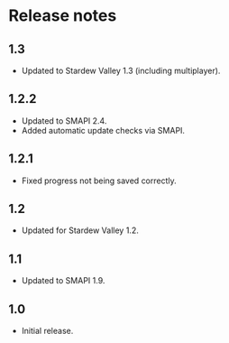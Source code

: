 # Release notes
## 1.3
* Updated to Stardew Valley 1.3 (including multiplayer).

## 1.2.2
* Updated to SMAPI 2.4.
* Added automatic update checks via SMAPI.

## 1.2.1
* Fixed progress not being saved correctly.

## 1.2
* Updated for Stardew Valley 1.2.

## 1.1
* Updated to SMAPI 1.9.

## 1.0
* Initial release.
